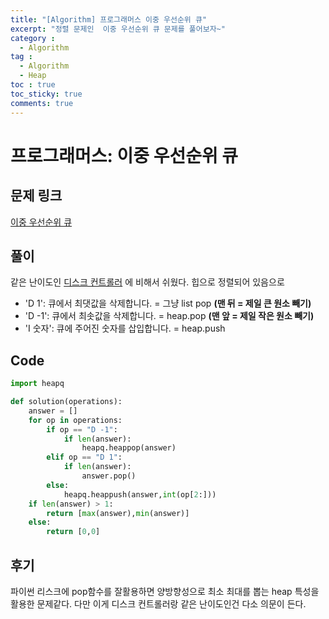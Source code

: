 ```yaml
---
title: "[Algorithm] 프로그래머스 이중 우선순위 큐"
excerpt: "정렬 문제인  이중 우선순위 큐 문제를 풀어보자~"
category :
  - Algorithm
tag :
  - Algorithm
  - Heap
toc : true
toc_sticky: true
comments: true
---
```


# 프로그래머스: 이중 우선순위 큐

## 문제 링크
[이중 우선순위 큐](https://school.programmers.co.kr/learn/courses/30/lessons/42628)

## 풀이
같은 난이도인 [디스크 컨트롤러](_posts/algorithm/2024-04-03-programmers-disk_controller) 에 비해서 쉬웠다.
힙으로 정렬되어 있음으로
- 'D 1':	큐에서 최댓값을 삭제합니다. = 그냥 list pop **(맨 뒤 = 제일 큰 원소 빼기)**
- 'D -1':	큐에서 최솟값을 삭제합니다. = heap.pop **(맨 앞 = 제일 작은 원소 빼기)**
- 'I 숫자':  큐에 주어진 숫자를 삽입합니다. = heap.push

## Code
```python
import heapq

def solution(operations):
    answer = []
    for op in operations:
        if op == "D -1":
            if len(answer):
                heapq.heappop(answer)
        elif op == "D 1":
            if len(answer):
                answer.pop()
        else:
            heapq.heappush(answer,int(op[2:]))
    if len(answer) > 1:
        return [max(answer),min(answer)]
    else:
        return [0,0]
```


## 후기
파이썬 리스크에 pop함수를 잘활용하면 양방향성으로 최소 최대를 뽑는 heap 특성을 활용한 문제같다.
다만 이게 디스크 컨트롤러랑 같은 난이도인건 다소 의문이 든다.
